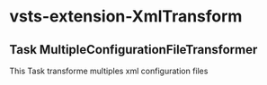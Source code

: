 # vsts-extension-XmlTransform

## Task MultipleConfigurationFileTransformer ##

This Task transforme multiples xml configuration files